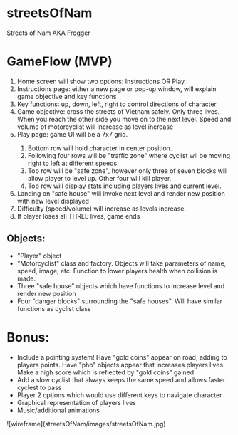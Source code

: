 # streetsOfNam
Streets of Nam AKA Frogger


  <h1> GameFlow (MVP) </h1>
<ol>
  <li> Home screen will show two options: Instructions OR Play.</li>
  <li> Instructions page: either a new page or pop-up window, will explain game objective and key functions </li>
  <li> Key functions: up, down, left, right to control directions of character</li>
  <li> Game objective: cross the streets of Vietnam safely. Only three lives. When you reach the other side you move on to the    next level. Speed and volume of motorcyclist will increase as level increase</li> 
  <li> Play page: game UI will be a 7x7 grid.</li> 
        <ol>
          <li>Bottom row will hold character in center position.</li> 
          <li> Following four rows will be "traffic zone" where cyclist wil be moving right to left at different speeds. </li> <li> Top row will be "safe zone", however only three of seven blocks will allow player to level up. Other four will kill player. </li> 
          <li> Top row will display stats including players lives and current level. </li>
    </ol>
 <li> Landing on "safe house" will invoke next level and render new position with new level displayed</li>
 <li> Difficulty (speed/volume) will increase as levels increase.</li>
  <li> If player loses all THREE lives, game ends</li>
  </ol>
  <h2>Objects:</h2>
  <ul> 
    <li> "Player" object</li>
    <li> "Motorcyclist" class and factory. Objects will take parameters of name, speed, image, etc. Function to lower players health when collision is made. </li>
    <li> Three "safe house" objects which have functions to increase level and render new position</li>
    <li> Four "danger blocks" surrounding the "safe houses". WIll have similar functions as cyclist class</li>
  </ul>
  <h1> Bonus: </h1>
  <ul> 
    <li> Include a pointing system! Have "gold coins" appear on road, adding to players points. Have "pho" objects appear that increases players lives. Make a high score which is reflected by "gold coins" gained </li>
    <li>Add a slow cyclist that always keeps the same speed and allows faster cyclest to pass</li>
  <li> Player 2 options which would use different keys to navigate character</li>
    <li> Graphical representation of players lives</li>
    <li> Music/additional animations </li>
  </ul>
![wireframe](streetsOfNam/images/streetsOfNam.jpg)
